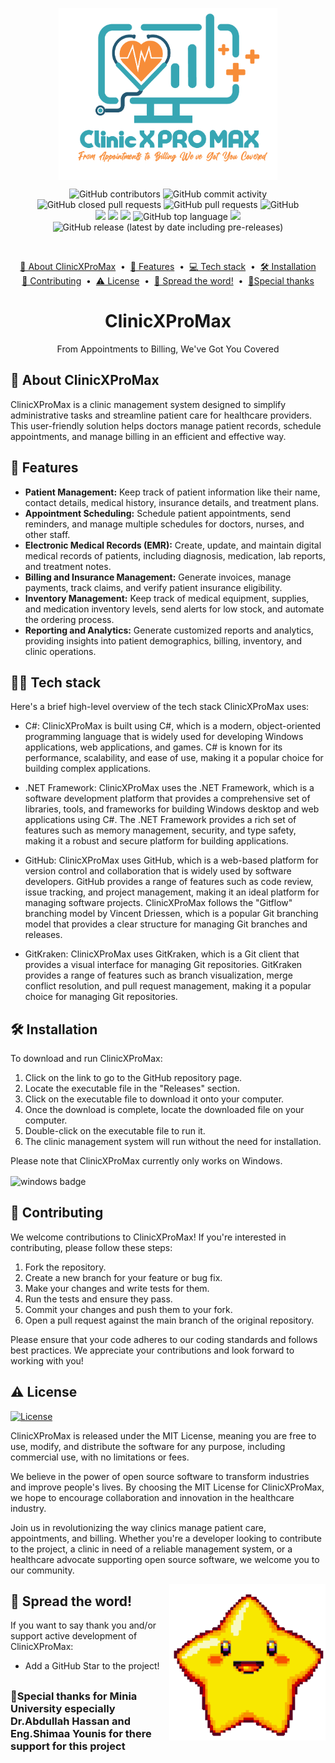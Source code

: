 <p align="center">
 <img width="350px" src="Logo-ClinicXProMax.png" align="center" alt="ClinicXProMaxLogo" />
 
</h1>
<p align="center">
<img alt="GitHub contributors" src="https://img.shields.io/github/contributors/MohamedAbdelrehem/ClinicXProMax">
<img alt="GitHub commit activity" src="https://img.shields.io/github/commit-activity/y/MohamedAbdelrehem/ClinicXProMax">
<img alt="GitHub closed pull requests" src="https://img.shields.io/github/issues-pr-closed/MohamedAbdelrehem/ClinicXProMax">
<img alt="GitHub pull requests" src="https://img.shields.io/github/issues-pr/MohamedAbdelrehem/ClinicXProMax">
<img alt="GitHub" src="https://img.shields.io/github/license/MohamedAbdelrehem/ClinicXProMax?color=brightgreen">
<br>
<img src="https://img.shields.io/badge/--F05032?logo=git&logoColor=ffffff" />
<img src="https://img.shields.io/badge/--6C33AF?logo=visual%20studio" />
<img  src="https://img.shields.io/badge/--512BD4?logo=.net&logoColor=ffffff" />
<img alt="GitHub top language" src="https://img.shields.io/github/languages/top/MohamedAbdelrehem/ClinicXProMax">
<img src="https://badgen.net/badge/icon/windows?icon=windows&label" />
<img alt="GitHub release (latest by date including pre-releases)" src="https://img.shields.io/github/v/release/MohamedAbdelrehem/ClinicXProMax?include_prereleases">

</p>
<br>
<p align="center">
<a href="#-about-clinicxpromax">📖 About ClinicXProMax</a> &nbsp;&bull;&nbsp;
<a href="#-features">🚀 Features</a> &nbsp;&bull;&nbsp;
<a href="#-tech-stack">💻 Tech stack</a> &nbsp;&bull;&nbsp;
<a href="#%EF%B8%8F-installation">🛠️ Installation</a>
<br>
<a href="#-contributing">🤝 Contributing</a> &nbsp;&bull;&nbsp;
<a href="#%EF%B8%8F-license">⚠️ License</a> &nbsp;&bull;&nbsp;
<a href="#-spread-the-word">🌟 Spread the word!</a> &nbsp;&bull;&nbsp;
<a href="#special-thanks-for-minia-university-especially-drabdullah-hassan-and-engshimaa-younis-for-there-support-for-this-project">💛Special thanks</a>
</p>
 <h1 align="center">ClinicXProMax</h1>
 <p align="center">From Appointments to Billing, We've Got You Covered</p>
</p>


## 📖 About ClinicXProMax

ClinicXProMax is a clinic management system designed to simplify administrative tasks and streamline patient care for healthcare providers. This user-friendly solution helps doctors manage patient records, schedule appointments, and manage billing in an efficient and effective way.

## 🚀 Features

- **Patient Management:** Keep track of patient information like their name, contact details, medical history, insurance details, and treatment plans.
- **Appointment Scheduling:** Schedule patient appointments, send reminders, and manage multiple schedules for doctors, nurses, and other staff.
- **Electronic Medical Records (EMR):** Create, update, and maintain digital medical records of patients, including diagnosis, medication, lab reports, and treatment notes.
- **Billing and Insurance Management:** Generate invoices, manage payments, track claims, and verify patient insurance eligibility.
- **Inventory Management:** Keep track of medical equipment, supplies, and medication inventory levels, send alerts for low stock, and automate the ordering process.
- **Reporting and Analytics:** Generate customized reports and analytics, providing insights into patient demographics, billing, inventory, and clinic operations.

## 👨‍💻 Tech stack

Here's a brief high-level overview of the tech stack ClinicXProMax uses:

- C#: ClinicXProMax is built using C#, which is a modern, object-oriented programming language that is widely used for developing Windows applications, web applications, and games. C# is known for its performance, scalability, and ease of use, making it a popular choice for building complex applications.

- .NET Framework: ClinicXProMax uses the .NET Framework, which is a software development platform that provides a comprehensive set of libraries, tools, and frameworks for building Windows desktop and web applications using C#. The .NET Framework provides a rich set of features such as memory management, security, and type safety, making it a robust and secure platform for building applications.

- GitHub: ClinicXProMax uses GitHub, which is a web-based platform for version control and collaboration that is widely used by software developers. GitHub provides a range of features such as code review, issue tracking, and project management, making it an ideal platform for managing software projects. ClinicXProMax follows the "Gitflow" branching model by Vincent Driessen, which is a popular Git branching model that provides a clear structure for managing Git branches and releases.

- GitKraken: ClinicXProMax uses GitKraken, which is a Git client that provides a visual interface for managing Git repositories. GitKraken provides a range of features such as branch visualization, merge conflict resolution, and pull request management, making it a popular choice for managing Git repositories.

## 🛠️ Installation

To download and run ClinicXProMax:

1. Click on the link to go to the GitHub repository page.
2. Locate the executable file in the "Releases" section.
3. Click on the executable file to download it onto your computer.
4. Once the download is complete, locate the downloaded file on your computer.
5. Double-click on the executable file to run it.
6. The clinic management system will run without the need for installation.

Please note that ClinicXProMax currently only works on Windows.

<img src="https://img.shields.io/badge/Windows-0078D6?style=for-the-badge&logo=windows&logoColor=white" align="center" alt="windows badge" />

## 🤝 Contributing

We welcome contributions to ClinicXProMax! If you're interested in contributing, please follow these steps:

1. Fork the repository.
2. Create a new branch for your feature or bug fix.
3. Make your changes and write tests for them.
4. Run the tests and ensure they pass.
5. Commit your changes and push them to your fork.
6. Open a pull request against the main branch of the original repository.

Please ensure that your code adheres to our coding standards and follows best practices. We appreciate your contributions and look forward to working with you!


## ⚠️ License


[![License](https://img.shields.io/badge/license-MIT-blue.svg)](https://opensource.org/licenses/MIT)


ClinicXProMax is released under the MIT License, meaning you are free to use, modify, and distribute the software for any purpose, including commercial use, with no limitations or fees.

We believe in the power of open source software to transform industries and improve people's lives. By choosing the MIT License for ClinicXProMax, we hope to encourage collaboration and innovation in the healthcare industry.

Join us in revolutionizing the way clinics manage patient care, appointments, and billing. Whether you're a developer looking to contribute to the project, a clinic in need of a reliable management system, or a healthcare advocate supporting open source software, we welcome you to our community.

<img width="250px" src="Star.gif" align="right" alt="GitHub Readme Stats" />

## 🌟 Spread the word!

If you want to say thank you and/or support active development of ClinicXProMax:

- Add a GitHub Star to the project!


##

### 💛Special thanks for Minia University especially Dr.Abdullah Hassan and Eng.Shimaa Younis for there support for this project

